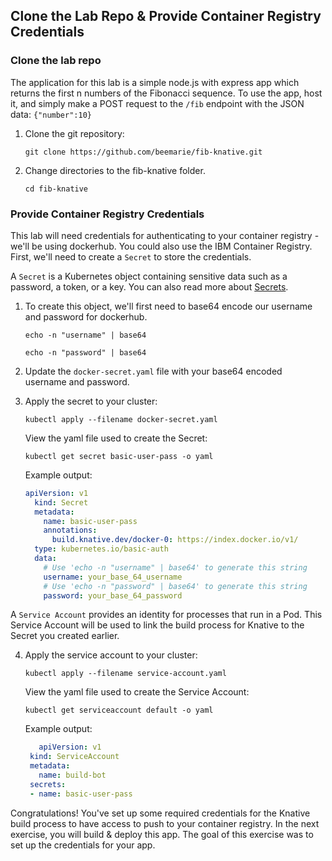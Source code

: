 ## Clone the Lab Repo & Provide Container Registry Credentials

### Clone the lab repo
The application for this lab is a simple node.js with express app which returns the first n numbers of the Fibonacci sequence. To use the app, host it, and simply make a POST request to the `/fib` endpoint with the JSON data: `{"number":10}`

1. Clone the git repository:

	```
	git clone https://github.com/beemarie/fib-knative.git
	```
2. Change directories to the fib-knative folder.

	```
	cd fib-knative
	```


### Provide Container Registry Credentials
This lab will need credentials for authenticating to your container registry - we'll be using dockerhub. You could also use the IBM Container Registry. First, we'll need to create a `Secret` to store the credentials.

A `Secret` is a Kubernetes object containing sensitive data such as a password, a token, or a key. You can also read more about [Secrets](https://kubernetes.io/docs/concepts/configuration/secret/).

1. To create this object, we'll first need to base64 encode our username and password for dockerhub.

	```
	echo -n "username" | base64

	echo -n "password" | base64
	```

2. Update the `docker-secret.yaml` file with your base64 encoded username and password.
3. Apply the secret to your cluster:

      ```
      kubectl apply --filename docker-secret.yaml
      ```

      View the yaml file used to create the Secret:
      ```
      kubectl get secret basic-user-pass -o yaml
      ```

      Example output:

      ```yaml
      apiVersion: v1
        kind: Secret
        metadata:
          name: basic-user-pass
          annotations:
            build.knative.dev/docker-0: https://index.docker.io/v1/
        type: kubernetes.io/basic-auth
        data:
          # Use 'echo -n "username" | base64' to generate this string
          username: your_base_64_username
          # Use 'echo -n "password" | base64' to generate this string
          password: your_base_64_password
      ```
A `Service Account` provides an identity for processes that run in a Pod. This Service Account will be used to link the build process for Knative to the Secret you created earlier.

4. Apply the service account to your cluster:

    ```
    kubectl apply --filename service-account.yaml
    ```

    View the yaml file used to create the Service Account:
    ```
    kubectl get serviceaccount default -o yaml
    ```

    Example output:
    ```yaml
       apiVersion: v1
     kind: ServiceAccount
     metadata:
       name: build-bot
     secrets:
     - name: basic-user-pass
    ```


Congratulations! You've set up some required credentials for the Knative build process to have access to push to your container registry. In the next exercise, you will build & deploy this app. The goal of this exercise was to set up the credentials for your app.
